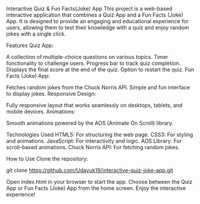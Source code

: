 Interactive Quiz & Fun Facts(Joke) App
This project is a web-based interactive application that combines a Quiz App and a Fun Facts (Joke) App. It is designed to provide an engaging and educational experience for users, allowing them to test their knowledge with a quiz and enjoy random jokes with a single click.

Features
Quiz App:

A collection of multiple-choice questions on various topics.
Timer functionality to challenge users.
Progress bar to track quiz completion.
Displays the final score at the end of the quiz.
Option to restart the quiz.
Fun Facts (Joke) App:

Fetches random jokes from the Chuck Norris API.
Simple and fun interface to display jokes.
Responsive Design:

Fully responsive layout that works seamlessly on desktops, tablets, and mobile devices.
Animations:

Smooth animations powered by the AOS (Animate On Scroll) library.

Technologies Used
HTML5: For structuring the web page.
CSS3: For styling and animations.
JavaScript: For interactivity and logic.
AOS Library: For scroll-based animations.
Chuck Norris API: For fetching random jokes.

How to Use
Clone the repository:

git clone https://github.com/Udayuk19/interactive-quiz-joke-app.git

Open index.html in your browser to start the app.
Choose between the Quiz App or Fun Facts (Joke) App from the home screen.
Enjoy the interactive experience!
